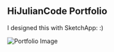 ## HiJulianCode Portfolio

I designed this with SketchApp: :)

![Portfolio Image](https://hijuliancode.github.io/images/portolio-design.png)
